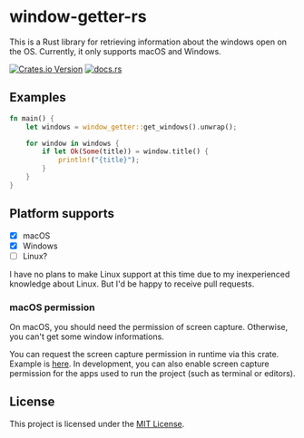 # window-getter-rs

This is a Rust library for retrieving information about the windows open on the OS.
Currently, it only supports macOS and Windows.

[![Crates.io Version](https://img.shields.io/crates/v/window-getter)](https://crates.io/crates/window-getter)
[![docs.rs](https://img.shields.io/docsrs/window-getter)](https://docs.rs/window-getter/latest/window_getter/)

## Examples

```rust
fn main() {
    let windows = window_getter::get_windows().unwrap();

    for window in windows {
        if let Ok(Some(title)) = window.title() {
            println!("{title}");
        }
    }
}
```

## Platform supports

- [x] macOS
- [x] Windows
- [ ] Linux?

I have no plans to make Linux support at this time due to my inexperienced knowledge about Linux.
But I'd be happy to receive pull requests.

### macOS permission

On macOS, you should need the permission of screen capture.
Otherwise, you can't get some window informations.

You can request the screen capture permission in runtime via this crate.
Example is [here](./examples/macos_permission.rs).
In development, you can also enable screen capture permission
for the apps used to run the project (such as terminal or editors).

## License

This project is licensed under the [MIT License](./LICENSE).

